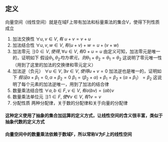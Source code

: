 ## 定义
向量空间（线性空间）就是在域F上带有加法和标量乘法的集合V，使得下列性质成立
1. 加法交换性
   $\forall u,v\in V,有\ u+v=v+u$
2. 加法结合性
   $\forall u,v,w\in V,有(u+v)+w=u+(v+w)$
3. 加法零元
   $\exists 0 \in V,使得,\forall u\in V,有0+u=u$
   由定义可知，加法零元是唯一的，证明如下
   假设$\theta_{1},\theta_{2}均为零元，则\theta_{1}+\theta_{2}=\theta_{1}=\theta_{2}$
   这说明了零元唯一性（用到了这里的加法的交换律和零元定义）
4. 加法逆（负元）
   $\forall u \in V, \exists v\in V,使得u+v=0$
   加法逆也是唯一的，证明如下
   $假设\alpha+\beta_{1}=0,\alpha+\beta_{2}=0$
   $\beta_{1}=(\beta_{2}+\alpha)+\beta_{1}=\beta_{2}+(\alpha+\beta_{1}）=\beta_{2}$
   这说明了每个元素的加法逆唯一，用到了加法的结合律
5. 数量乘法结合性
   $\forall a,b\in F,v\in V,有a(bv)=(ab)v$
6. 数量乘法单位元
   $\exists 1\in F,使\forall v\in V,有1v=v$
7. 分配性质
   两种分配律，关于数的分配律和关于向量的分配律

#### 这种定义使用了抽象的集合加运算的定义方式，让线性空间的含义很丰富，类似于抽象代数的定义方式

#### 向量空间中的数量乘法依赖于数域F，所以常称V为F上的线性空间


